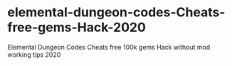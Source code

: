 # elemental-dungeon-codes-Cheats-free-gems-Hack-2020
Elemental Dungeon Codes Cheats free 100k gems Hack without mod working tips 2020
